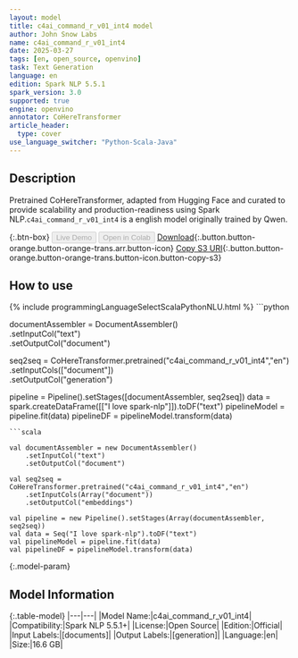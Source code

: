 ```yaml
---
layout: model
title: c4ai_command_r_v01_int4 model
author: John Snow Labs
name: c4ai_command_r_v01_int4
date: 2025-03-27
tags: [en, open_source, openvino]
task: Text Generation
language: en
edition: Spark NLP 5.5.1
spark_version: 3.0
supported: true
engine: openvino
annotator: CoHereTransformer
article_header:
  type: cover
use_language_switcher: "Python-Scala-Java"
---
```


## Description

Pretrained CoHereTransformer, adapted from Hugging Face and curated to provide scalability and production-readiness using Spark NLP.`c4ai_command_r_v01_int4` is a english model originally trained by Qwen.

{:.btn-box}
<button class="button button-orange" disabled>Live Demo</button>
<button class="button button-orange" disabled>Open in Colab</button>
[Download](https://s3.amazonaws.com/auxdata.johnsnowlabs.com/public/models/c4ai_command_r_v01_int4_en_5.5.1_3.0_1743065483260.zip){:.button.button-orange.button-orange-trans.arr.button-icon}
[Copy S3 URI](s3://auxdata.johnsnowlabs.com/public/models/c4ai_command_r_v01_int4_en_5.5.1_3.0_1743065483260.zip){:.button.button-orange.button-orange-trans.button-icon.button-copy-s3}

## How to use



<div class="tabs-box" markdown="1">
{% include programmingLanguageSelectScalaPythonNLU.html %}
```python

documentAssembler = DocumentAssembler() \
      .setInputCol("text") \
      .setOutputCol("document")

seq2seq = CoHereTransformer.pretrained("c4ai_command_r_v01_int4","en") \
      .setInputCols(["document"]) \
      .setOutputCol("generation")

pipeline = Pipeline().setStages([documentAssembler, seq2seq])
data = spark.createDataFrame([["I love spark-nlp"]]).toDF("text")
pipelineModel = pipeline.fit(data)
pipelineDF = pipelineModel.transform(data)

```
```scala

val documentAssembler = new DocumentAssembler()
    .setInputCol("text")
    .setOutputCol("document")

val seq2seq = CoHereTransformer.pretrained("c4ai_command_r_v01_int4","en")
    .setInputCols(Array("document"))
    .setOutputCol("embeddings")

val pipeline = new Pipeline().setStages(Array(documentAssembler, seq2seq))
val data = Seq("I love spark-nlp").toDF("text")
val pipelineModel = pipeline.fit(data)
val pipelineDF = pipelineModel.transform(data)

```
</div>

{:.model-param}
## Model Information

{:.table-model}
|---|---|
|Model Name:|c4ai_command_r_v01_int4|
|Compatibility:|Spark NLP 5.5.1+|
|License:|Open Source|
|Edition:|Official|
|Input Labels:|[documents]|
|Output Labels:|[generation]|
|Language:|en|
|Size:|16.6 GB|